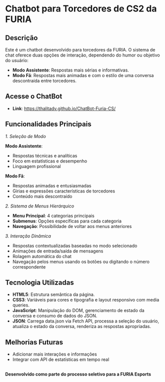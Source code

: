 # Chatbot para Torcedores de CS2 da FURIA

## Descrição

Este é um chatbot desenvolvido para torcedores da FURIA. O sistema de chat oferece duas opções de interação, dependendo do humor ou objetivo do usuário:

- **Modo Assistente**: Respostas mais sérias e informativas.
- **Modo Fã**: Respostas mais animadas e com o estilo de uma conversa descontraída entre torcedores.

## Acesse o ChatBot 
- **Link**: https://thalitadv.github.io/ChatBot-Furia-CS/

## Funcionalidades Principais
*1. Seleção de Modo*

**Modo Assistente**:
- Respostas técnicas e analíticas
- Foco em estatísticas e desempenho
- Linguagem profissional

**Modo Fã**:
- Respostas animadas e entusiasmadas
- Gírias e expressões características de torcedores
- Conteúdo mais descontraído

*2. Sistema de Menus Hierárquico*
- **Menu Principal**: 4 categorias principais
- **Submenus**: Opções específicas para cada categoria
- **Navegação**: Possibilidade de voltar aos menus anteriores

*3. Interação Dinâmica*
- Respostas contextualizadas baseadas no modo selecionado
- Animações de entrada/saída de mensagens
- Rolagem automática do chat
- Navegação pelos menus usando os botões ou digitando o número correspondente

## Tecnologia Utilizadas
- **HTML5**: Estrutura semântica da página.
- **CSS3**: Variáveis para cores e tipografia e layout responsivo com media queries.
- **JavaScript**: Manipulação do DOM, gerenciamento de estado da conversa e consumo de dados do JSON.
- **JSON**: Carrega data.json via Fetch API, processa a seleção do usuário, atualiza o estado da conversa, renderiza as respostas apropriadas.

## Melhorias Futuras
- Adicionar mais interações e informações
- Integrar com API de estatísticas em tempo real

##
**Desenvolvido como parte do processo seletivo para a FURIA Esports**





